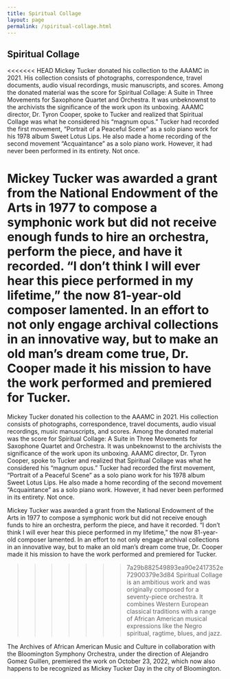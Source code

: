 ```yaml
---
title: Spiritual Collage
layout: page
permalink: /spiritual-collage.html
---
```


## Spiritual Collage 

<<<<<<< HEAD
Mickey Tucker donated his collection to the AAAMC in 2021. His collection consists of photographs, correspondence, travel documents, audio visual recordings, music manuscripts, and scores. Among the donated material was the score for Spiritual Collage: A Suite in Three Movements for Saxophone Quartet and Orchestra. It was unbeknownst to the archivists the significance of the work upon its unboxing. AAAMC director, Dr. Tyron Cooper, spoke to Tucker and realized that Spiritual Collage was what he considered his “magnum opus.” Tucker had recorded the first movement, “Portrait of a Peaceful Scene” as a solo piano work for his 1978 album Sweet Lotus Lips. He also made a home recording of the second movement “Acquaintance” as a solo piano work. However, it had never been performed in its entirety. Not once. 

Mickey Tucker was awarded a grant from the National Endowment of the Arts in 1977 to compose a symphonic work but did not receive enough funds to hire an orchestra, perform the piece, and have it recorded. “I don’t think I will ever hear this piece performed in my lifetime,” the now 81-year-old composer lamented. In an effort to not only engage archival collections in an innovative way, but to make an old man’s dream come true, Dr. Cooper made it his mission to have the work performed and premiered for Tucker. 
=======
Mickey Tucker donated his collection to the AAAMC in 2021. His collection consists of photographs, correspondence, travel documents, audio visual recordings, music manuscripts, and scores. Among the donated material was the score for Spiritual Collage: A Suite in Three Movements for Saxophone Quartet and Orchestra. 
It was unbeknownst to the archivists the significance of the work upon its unboxing. AAAMC director, Dr. Tyron Cooper, spoke to Tucker and realized that Spiritual Collage was what he considered his “magnum opus.” 
Tucker had recorded the first movement, “Portrait of a Peaceful Scene” as a solo piano work for his 1978 album Sweet Lotus Lips. He also made a home recording of the second movement “Acquaintance” as a solo piano work. However, it had never been performed in its entirety. Not once. 

Mickey Tucker was awarded a grant from the National Endowment of the Arts in 1977 to compose a symphonic work but did not receive enough funds to hire an orchestra, perform the piece, and have it recorded. “I don’t think I will ever hear this piece performed in my lifetime,” the now 81-year-old composer lamented. 
In an effort to not only engage archival collections in an innovative way, but to make an old man’s dream come true, Dr. Cooper made it his mission to have the work performed and premiered for Tucker. 
>>>>>>> 7a29b882549893ea90e2417352e72900379e3d84
Spiritual Collage is an ambitious work and was originally composed for a seventy-piece orchestra. It combines Western European classical traditions with a range of African American musical expressions like the Negro spiritual, ragtime, blues, and jazz. 

The Archives of African American Music and Culture in collaboration with the Bloomington Symphony Orchestra, under the direction of Alejandro Gomez Guillen, premiered the work on October 23, 2022, which now also happens to be recognized as Mickey Tucker Day in the city of Bloomington. 
